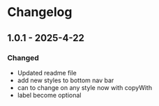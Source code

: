 # Changelog

## 1.0.1 - 2025-4-22

### Changed
- Updated readme file
- add new styles to bottom nav bar 
- can to change on any style now with copyWith
- label become optional 